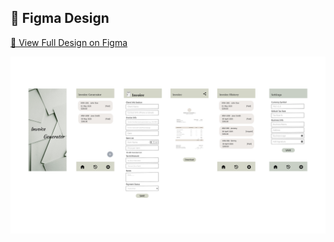 ## 🎨 Figma Design
[🔗 View Full Design on Figma]([https://www.figma.com/file/your-figma-id/your-project-name](https://www.figma.com/design/SKbDCb9zVZyGUOSR6QECSy/Untitled?node-id=0-1&t=Wp5oVz4qJLL2X9CD-1))

![image alt](https://github.com/cpcdiu/invoice_generator/blob/1898a20fa12a30dad10a71f069f3f2e9dd35fa43/design.png)
